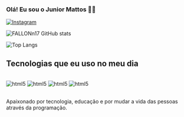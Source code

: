### Olá! Eu sou o Junior Mattos ✌🏻


[![Instagram](https://img.shields.io/badge/Instagram-E4405F?style=for-the-badge&logo=instagram&logoColor=white)](https:/instagram.com/juniiormatos_)

![FALLONn17 GitHub stats](https://github-readme-stats.vercel.app/api?username=FALLONn17&show_icons=true&theme=dracula)

![Top Langs](https://github-readme-stats.vercel.app/api/top-langs/?username=anuraghazra&layout=compact)

## Tecnologias que eu uso no meu dia

<div  style="display: inline_block"><br/>
  <img aligh="center" alt="html5" src="https://img.shields.io/badge/HTML5-E34F26?style=for-the-badge&logo=html5&logoColor=white">
   <img aligh="center" alt="html5" src="https://img.shields.io/badge/CSS3-1572B6?style=for-the-badge&logo=css3&logoColor=white">
   <img aligh="center" alt="html5" src="https://img.shields.io/badge/JavaScript-F7DF1E?style=for-the-badge&logo=javascript&logoColor=black">
   <img aligh="center" alt="html5" src="https://img.shields.io/badge/Python-14354C?style=for-the-badge&logo=python&logoColor=orange">

  </div><br/>

Apaixonado por tecnologia, educação e por mudar a vida das pessoas através da programação.
